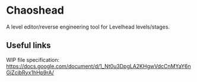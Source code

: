 # Chaoshead
A level editor/reverse engineering tool for Levelhead levels/stages.

## Useful links
WIP file specification:
https://docs.google.com/document/d/1_Nt0u3DpgLA2KHgwVdcCnMYaY6nGjZcjbRyx1hHp9rA/
